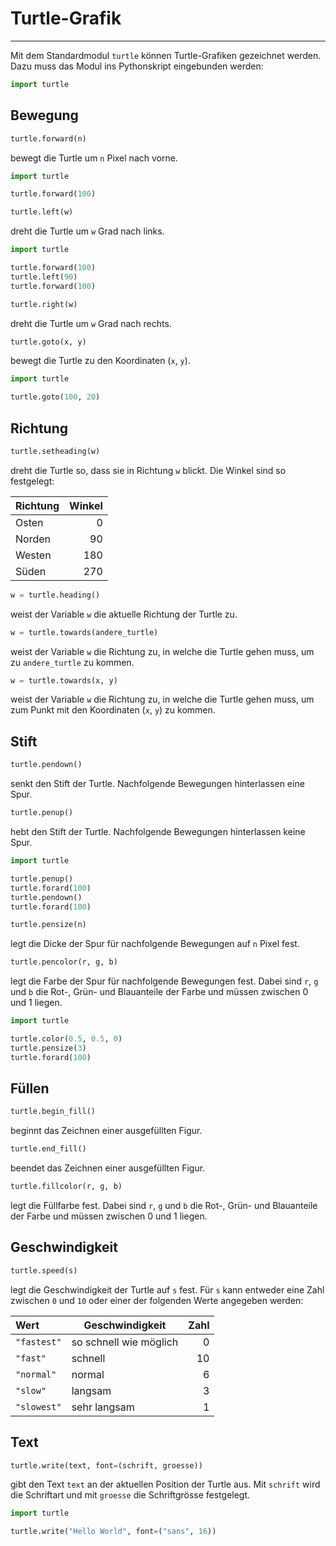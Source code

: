 # Turtle-Grafik
---

Mit dem Standardmodul `turtle` können Turtle-Grafiken gezeichnet werden. Dazu muss das Modul ins Pythonskript eingebunden werden:

``` python
import turtle
```

## Bewegung

~~~ python
turtle.forward(n)
~~~
bewegt die Turtle um `n` Pixel nach vorne.

``` python
import turtle

turtle.forward(100)
```

~~~ python
turtle.left(w)
~~~
dreht die Turtle um `w` Grad nach links.

``` python
import turtle

turtle.forward(100)
turtle.left(90)
turtle.forward(100)
```

~~~ python
turtle.right(w)
~~~
dreht die Turtle um `w` Grad nach rechts.

~~~ python
turtle.goto(x, y)
~~~
bewegt die Turtle zu den Koordinaten (`x`, `y`).

``` python
import turtle

turtle.goto(100, 20)
```

## Richtung

~~~ python
turtle.setheading(w)
~~~
dreht die Turtle so, dass sie in Richtung `w` blickt. Die Winkel sind so festgelegt:

| Richtung | Winkel |
| -------- | ------:|
| Osten    |      0 |
| Norden   |     90 |
| Westen   |    180 |
| Süden    |    270 |

~~~ python
w = turtle.heading()
~~~
weist der Variable `w` die aktuelle Richtung der Turtle zu.

~~~ python
w = turtle.towards(andere_turtle)
~~~
weist der Variable `w` die Richtung zu, in welche die Turtle gehen muss, um zu `andere_turtle` zu kommen.

~~~ python
w = turtle.towards(x, y)
~~~
weist der Variable `w` die Richtung zu, in welche die Turtle gehen muss, um zum Punkt mit den Koordinaten (`x`, `y`) zu kommen.


## Stift

~~~ python
turtle.pendown()
~~~
senkt den Stift der Turtle. Nachfolgende Bewegungen hinterlassen eine Spur.

~~~ python
turtle.penup()
~~~
hebt den Stift der Turtle. Nachfolgende Bewegungen hinterlassen keine Spur.

``` python
import turtle

turtle.penup()
turtle.forard(100)
turtle.pendown()
turtle.forard(100)
```

~~~ python
turtle.pensize(n)
~~~
legt die Dicke der Spur für nachfolgende Bewegungen auf `n` Pixel fest.

~~~ python
turtle.pencolor(r, g, b)
~~~
legt die Farbe der Spur für nachfolgende Bewegungen fest. Dabei sind `r`, `g` und `b` die Rot-, Grün- und Blauanteile der Farbe und müssen zwischen 0 und 1 liegen.

``` python
import turtle

turtle.color(0.5, 0.5, 0)
turtle.pensize(3)
turtle.forard(100)
```

## Füllen

~~~ python
turtle.begin_fill()
~~~
beginnt das Zeichnen einer ausgefüllten Figur.

~~~ python
turtle.end_fill()
~~~
beendet das Zeichnen einer ausgefüllten Figur.

~~~ python
turtle.fillcolor(r, g, b)
~~~
legt die Füllfarbe fest. Dabei sind `r`, `g` und `b` die Rot-, Grün- und Blauanteile der Farbe und müssen zwischen 0 und 1 liegen.

## Geschwindigkeit

~~~ python
turtle.speed(s)
~~~
legt die Geschwindigkeit der Turtle auf `s` fest. Für `s` kann entweder eine Zahl zwischen `0` und `10` oder einer der folgenden Werte angegeben werden:

| Wert        | Geschwindigkeit        | Zahl |
|:----------- | ---------------------- | ----:|
| `"fastest"` | so schnell wie möglich |    0 |
| `"fast"`    | schnell                |   10 |
| `"normal"`  | normal                 |    6 |
| `"slow"`    | langsam                |    3 |
| `"slowest"` | sehr langsam           |    1 |

## Text

~~~ python
turtle.write(text, font=(schrift, groesse))
~~~
gibt den Text `text` an der aktuellen Position der Turtle aus. Mit `schrift` wird die Schriftart und mit `groesse` die Schriftgrösse festgelegt.

``` python
import turtle

turtle.write("Hello World", font=("sans", 16))
```
